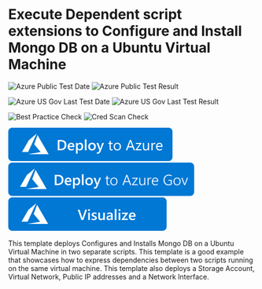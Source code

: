 # Execute Dependent script extensions to Configure and Install Mongo DB on a Ubuntu Virtual Machine

![Azure Public Test Date](https://azurequickstartsservice.blob.core.windows.net/badges/quickstarts/microsoft.datafactory/dependency-between-scripts-using-extensions/PublicLastTestDate.svg)
![Azure Public Test Result](https://azurequickstartsservice.blob.core.windows.net/badges/quickstarts/microsoft.datafactory/dependency-between-scripts-using-extensions/PublicDeployment.svg)

![Azure US Gov Last Test Date](https://azurequickstartsservice.blob.core.windows.net/badges/quickstarts/microsoft.datafactory/dependency-between-scripts-using-extensions/FairfaxLastTestDate.svg)
![Azure US Gov Last Test Result](https://azurequickstartsservice.blob.core.windows.net/badges/quickstarts/microsoft.datafactory/dependency-between-scripts-using-extensions/FairfaxDeployment.svg)

![Best Practice Check](https://azurequickstartsservice.blob.core.windows.net/badges/quickstarts/microsoft.datafactory/dependency-between-scripts-using-extensions/BestPracticeResult.svg)
![Cred Scan Check](https://azurequickstartsservice.blob.core.windows.net/badges/quickstarts/microsoft.datafactory/dependency-between-scripts-using-extensions/CredScanResult.svg)

[![Deploy To Azure](https://raw.githubusercontent.com/Azure/azure-quickstart-templates/master/1-CONTRIBUTION-GUIDE/images/deploytoazure.svg?sanitize=true)](https://portal.azure.com/#create/Microsoft.Template/uri/https%3A%2F%2Fraw.githubusercontent.com%2FAzure%2Fazure-quickstart-templates%2Fmaster%2Fquickstarts%2Fmicrosoft.datafactory%2Fdependency-between-scripts-using-extensions%2Fazuredeploy.json) 
[![Deploy To Azure US Gov](https://raw.githubusercontent.com/Azure/azure-quickstart-templates/master/1-CONTRIBUTION-GUIDE/images/deploytoazuregov.svg?sanitize=true)](https://portal.azure.us/#create/Microsoft.Template/uri/https%3A%2F%2Fraw.githubusercontent.com%2FAzure%2Fazure-quickstart-templates%2Fmaster%2Fquickstarts%2Fmicrosoft.datafactory%2Fdependency-between-scripts-using-extensions%2Fazuredeploy.json)  
[![Visualize](https://raw.githubusercontent.com/Azure/azure-quickstart-templates/master/1-CONTRIBUTION-GUIDE/images/visualizebutton.svg?sanitize=true)](http://armviz.io/#/?load=https%3A%2F%2Fraw.githubusercontent.com%2FAzure%2Fazure-quickstart-templates%2Fmaster%2Fquickstarts%2Fmicrosoft.datafactory%2Fdependency-between-scripts-using-extensions%2Fazuredeploy.json)

This template deploys Configures and Installs Mongo DB on a Ubuntu Virtual Machine in two separate scripts. This template is a good example that showcases how to express dependencies between two scripts running on the same virtual machine. This template also deploys a Storage Account, Virtual Network, Public IP addresses and a Network Interface.



